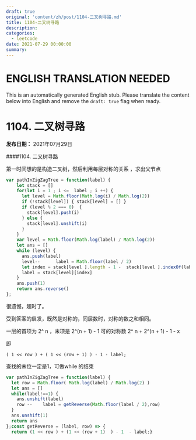```yaml
---
draft: true
original: 'content/zh/post/1104-二叉树寻路.md'
title: 1104-二叉树寻路
description: 
categories:
  - leetcode
date: 2021-07-29 00:00:00
summary: 
---
```


# ENGLISH TRANSLATION NEEDED

This is an automatically generated English stub. Please translate the content below into English and remove the `draft: true` flag when ready.

<!-- ORIGINAL CHINESE CONTENT STARTS -->
# 1104. 二叉树寻路

**发布日期：** 2021年07月29日

####1104. 二叉树寻路

第一时间想的是构造二叉树，然后利用每层对称的关系 ，求出父节点

```javascript
var pathInZigZagTree = function(label) {
    let stack = []
    for(let i = 1 ; i <=  label ; i ++) {
      let level = Math.floor(Math.log(i) / Math.log(2))
      if (!stack[level]) { stack[level] = [] }
      if (level % 2 === 0)  {
        stack[level].push(i)
      } else {
        stack[level].unshift(i)
      }
    }
    var level = Math.floor(Math.log(label) / Math.log(2))
    let ans = []
    while (level) {
      ans.push(label)
      level--      label = Math.floor(label / 2)
      let index = stack[level ].length - 1 -  stack[level ].indexOf(label)
      label = stack[level][index]
    }
    ans.push(1)
    return ans.reverse()
};
```

很遗憾，超时了。

受到答案的启发，既然是对称的，同层数时，对称的数之和相同。

一层的首项为 2^ n ，末项是 2^(n + 1) - 1 可的对称数 2^ n + 2^(n + 1) - 1 - x

即

`( 1 << row ) + ( 1 << (row + 1) ) - 1 - label;`

查找的末位一定是1，可做while 的结束

```javascript
var pathInZigZagTree = function(label) {
  let row = Math.floor( Math.log(label) / Math.log(2) )
  let ans = []
  while(label!==1) {
    ans.unshift(label)
    row --    label = getReverse(Math.floor(label / 2),row)
  }
  ans.unshift(1)
  return ans
};const getReverse = (label, row) => {
  return (1 << row ) + (1 << (row + 1)  ) - 1  - label;}
```
<!-- ORIGINAL CHINESE CONTENT ENDS -->
